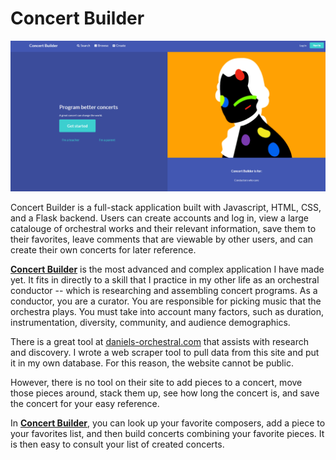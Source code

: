 # Concert Builder
![Concert_Builder](app/static/img/concertbuilderhome.png)

Concert Builder is a full-stack application built with Javascript, HTML, CSS, and a Flask backend. Users can create accounts and log in, view a large catalouge of orchestral works and their relevant information, save them to their favorites, leave comments that are viewable by other users, and can create their own concerts for later reference. 


[__Concert Builder__](www.concertbuilder.com) is  the most advanced and complex application I have made yet. It fits in directly to a skill that I practice in my other life as an orchestral conductor -- which is researching and assembling concert programs. As a conductor, you are a curator. You are responsible for picking music that the orchestra plays. You must take into account many factors, such as duration, instrumentation, diversity, community, and audience demographics. 

There is a great tool at [daniels-orchestral.com](www.daniels-orchestral.com) that assists with research and discovery. I wrote a web scraper tool to pull data from this site and put it in my own database. For this reason, the website cannot be public. 

However, there is no tool on their site to add pieces to a concert, move those pieces around, stack them up, see how long the concert is, and save the concert for your easy reference. 

In [__Concert Builder__](www.concertbuilder.com), you can look up your favorite composers, add a piece to your favorites list, and then build concerts combining your favorite pieces. It is then easy to consult your list of created concerts. 
